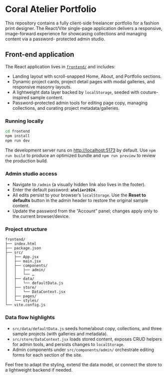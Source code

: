 # Coral Atelier Portfolio

This repository contains a fully client-side freelancer portfolio for a fashion print designer. The React/Vite single-page
application delivers a responsive, image-forward experience for showcasing collections and managing content via a password-
protected admin studio.

## Front-end application

The React application lives in [`frontend/`](frontend/) and includes:

- Landing layout with scroll-snapped Home, About, and Portfolio sections.
- Dynamic project cards, project detail pages with modal galleries, and responsive masonry layouts.
- A lightweight data layer backed by `localStorage`, seeded with couture-inspired sample content.
- Password-protected admin tools for editing page copy, managing collections, and curating project metadata/galleries.

### Running locally

```bash
cd frontend
npm install
npm run dev
```

The development server runs on [http://localhost:5173](http://localhost:5173) by default. Use `npm run build` to produce an
optimized bundle and `npm run preview` to review the production build.

### Admin studio access

- Navigate to `/admin` (a visually hidden link also lives in the footer).
- Enter the default password: **`atelier2024`**.
- All edits persist to your browser’s `localStorage`. Use the **Reset to defaults** button in the admin header to restore the
  original sample content.
- Update the password from the “Account” panel; changes apply only to the current browser/device.

### Project structure

```
frontend/
├── index.html
├── package.json
├── src/
│   ├── App.jsx
│   ├── main.jsx
│   ├── components/
│   │   ├── admin/
│   │   └── …
│   ├── data/
│   │   └── defaultData.js
│   ├── store/
│   │   └── DataContext.jsx
│   ├── pages/
│   └── styles/
└── vite.config.js
```

### Data flow highlights

- `src/data/defaultData.js` seeds home/about copy, collections, and three sample projects (with galleries and metadata).
- `src/store/DataContext.jsx` loads stored content, exposes CRUD helpers for admin tools, and persists changes to
  `localStorage`.
- Admin components under `src/components/admin/` orchestrate editing forms for each section of the site.

Feel free to adapt the styling, extend the data model, or connect the store to a lightweight backend if needed.
